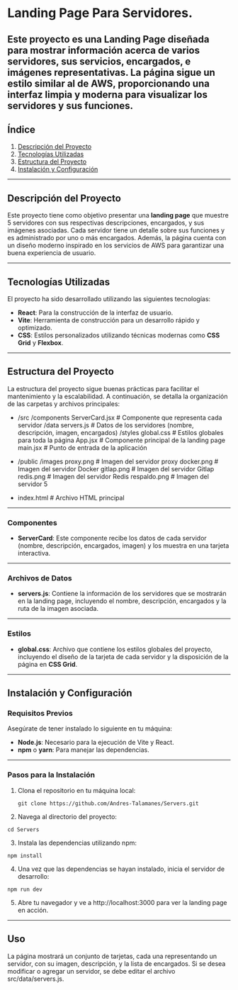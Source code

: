 # Landing Page Para Servidores.

Este proyecto es una **Landing Page** diseñada para mostrar información acerca de varios servidores, sus servicios, encargados, e imágenes representativas. La página sigue un estilo similar al de AWS, proporcionando una interfaz limpia y moderna para visualizar los servidores y sus funciones.
---
## Índice

1. [Descripción del Proyecto](#descripción-del-proyecto)
2. [Tecnologías Utilizadas](#tecnologías-utilizadas)
3. [Estructura del Proyecto](#estructura-del-proyecto)
4. [Instalación y Configuración](#instalación-y-configuración)

---
## Descripción del Proyecto
Este proyecto tiene como objetivo presentar una **landing page** que muestre 5 servidores con sus respectivas descripciones, encargados, y sus imágenes asociadas. Cada servidor tiene un detalle sobre sus funciones y es administrado por uno o más encargados. Además, la página cuenta con un diseño moderno inspirado en los servicios de AWS para garantizar una buena experiencia de usuario.

---
## Tecnologías Utilizadas
El proyecto ha sido desarrollado utilizando las siguientes tecnologías:

- **React**: Para la construcción de la interfaz de usuario.
- **Vite**: Herramienta de construcción para un desarrollo rápido y optimizado.
- **CSS**: Estilos personalizados utilizando técnicas modernas como **CSS Grid** y **Flexbox**.

---
## Estructura del Proyecto
La estructura del proyecto sigue buenas prácticas para facilitar el mantenimiento y la escalabilidad. A continuación, se detalla la organización de las carpetas y archivos principales:

- /src /components ServerCard.jsx # Componente que representa cada servidor /data servers.js # Datos de los servidores (nombre, descripción, imagen, encargados) /styles global.css # Estilos globales para toda la página App.jsx # Componente principal de la landing page main.jsx # Punto de entrada de la aplicación

- /public /images proxy.png # Imagen del servidor proxy docker.png # Imagen del servidor Docker gitlap.png # Imagen del servidor Gitlap redis.png # Imagen del servidor Redis respaldo.png # Imagen del servidor 5

- index.html # Archivo HTML principal

---
### Componentes
- **ServerCard**: Este componente recibe los datos de cada servidor (nombre, descripción, encargados, imagen) y los muestra en una tarjeta interactiva.
  
---
### Archivos de Datos
- **servers.js**: Contiene la información de los servidores que se mostrarán en la landing page, incluyendo el nombre, descripción, encargados y la ruta de la imagen asociada.

---
### Estilos
- **global.css**: Archivo que contiene los estilos globales del proyecto, incluyendo el diseño de la tarjeta de cada servidor y la disposición de la página en **CSS Grid**.

---
## Instalación y Configuración

### Requisitos Previos

Asegúrate de tener instalado lo siguiente en tu máquina:

- **Node.js**: Necesario para la ejecución de Vite y React.
- **npm** o **yarn**: Para manejar las dependencias.
---
### Pasos para la Instalación

1. Clona el repositorio en tu máquina local:

   ```
   git clone https://github.com/Andres-Talamanes/Servers.git
    ```

2. Navega al directorio del proyecto:
 
 ```
cd Servers
 ```

 3. Instala las dependencias utilizando npm:
 ```
npm install
 ```

 4. Una vez que las dependencias se hayan instalado, inicia el servidor de desarrollo:

 ```
npm run dev
 ```

 5. Abre tu navegador y ve a http://localhost:3000 para ver la landing page en acción.

---
## Uso
La página mostrará un conjunto de tarjetas, cada una representando un servidor, con su imagen, descripción, y la lista de encargados. Si se desea modificar o agregar un servidor, se debe editar el archivo src/data/servers.js.
